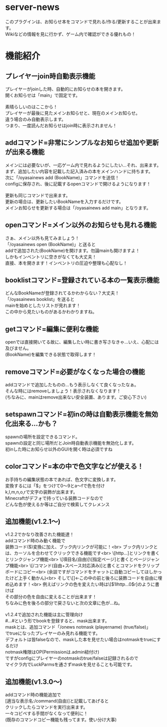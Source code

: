 # server-news
 このプラグインは、お知らせ本をコマンドで見れる/作る/更新することが出来ます。<br>
 Wikiなどの情報を見に行かず、ゲーム内で確認ができる優れもの！
# 機能紹介
## プレイヤーjoin時自動表示機能
 プレイヤーがjoinした時、自動的にお知らせの本を開きます。<br>
 開くお知らせは「main」で固定です。<br>
 <br>
 素晴らしいのはここから！<br>
 プレイヤーが最後に見たメインお知らせと、現在のメインお知らせ。<br>
 違う場合のみ自動表示します。<br>
 つまり、一度読んだお知らせはjoin時に表示されません！<br>
## addコマンド=非常にシンプルなお知らせ追加や更新が出来る機能
 メインには必要ないが、一応ゲーム内で見れるようにしたい...それ、出来ます。<br>
 まず、追加したい内容を記載した記入済みの本をメインハンドに持ちます。<br>
 次に「/oyasainews add (BookName)」コマンドを送信！<br>
 configに保存され、後に記載するopenコマンドで開けるようになります！<br>
 <br>
 更新も同じコマンドで出来ます。<br>
 更新の場合は、更新したいBookNameを入力するだけです。<br>
 メインお知らせを更新する場合は「/oyasainews add main」となります。<br>
## openコマンド=メイン以外のお知らせも見れる機能
 さぁ、メイン以外も見てみましょう！<br>
 「/oyasainews open (BookName)」と送ると<br>
 addで追加された(BookName)を開けます。勿論mainも開けますよ！<br>
 しかもインベントリに空きがなくても大丈夫！<br>
 直接、本を開きます！インベントリの圧迫や整理も心配なし！<br>
## booklistコマンド=登録されている本の一覧表示機能
 どんなBookNameが登録されてるかわからない？大丈夫！<br>
 「/oyasainews booklist」を送ると<br>
 mainを始めとしたリストが見れます！<br>
 この中から見たいものがあるかわかりますね。<br>
## getコマンド=編集に便利な機能
 openでは直接開いてる故に、編集したい時に書き写さなきゃ...いえ、心配には及びません。<br>
 (BookName)を編集できる状態で取得します！<br>
## removeコマンド=必要がなくなった場合の機能
 addコマンドで追加したものの...もう表示しなくて良くなったなぁ。<br>
 そんな時にはremoveしましょう！表示されなくなります！<br>
 (ちなみに、mainはremove出来ない安全装置、あります。ご安心下さい)<br>
## setspawnコマンド=初inの時は自動表示機能を無効化出来る...かも？
 spawnの場所を設定できるコマンド。<br>
 spawnの設定と同じ場所だとJoin時自動表示機能を無効化します。<br>
 初inした時にお知らせ以外のGUIを開く時は必須ですね<br>
## colorコマンド=本の中で色文字などが使える！
 お手持ちの編集状態の本であれば、色文字に変換します。<br>
 変換するには「$」をつけて0～9とa～fで色を付け<br>
 k,l,m,n,o,rで文字の装飾が出来ます。<br>
 Minecraftがデフォで持っている装飾コードなので<br>
 どんな色が使えるか等はご自分で検索してクレメンス<br>
## 追加機能(v1.2.1～)
 v1.2.2でかなり改善された機能達！<br>
 addコマンド時のみ動く機能で<br>
 装飾コード($)変換に加え、ブック内リンクが可能に！<br>
 ブック内リンクとは、カーソルを合わせてクリックできる機能です<br>
 \[http...]とリンクを書くとリンクジャンプ機能<br>
 \[項目名(自由)]\[指定ページ]と書くとページジャンプ機能<br>
 \[/コマンド(自由+スペース対応済み)]と書くとコマンドをクリップボードにコピー<br>
 (余談ですがコマンドをチャットに自動コピーしてほしかったけど上手く動かん)<br>
 そして\[]←この中の前と後ろに装飾コードを自由に埋め込めます！<br>
 例えばリンクの色を変えたい時は\[$1$lhttp...$0$r]のように書けば<br>
 その部分の色を自由に変えることが出来ます！<br>
 ちなみに色を後ろの部分で戻さないと次の文章に色が...ね。<br>
 <br>
 v1.2.4で追加された機能は主に管理向け<br>
 \#...\#という形でbookを登録すると、mask出来ます。<br>
 maskとは、追加コマンド「/onews notmask (playername) (true/false)」<br>
 でtrueになったプレイヤーのみ見れる機能です。<br>
 デフォルトは皆falseなので、maskした本を見せたい場合はnotmaskをtrueにするだけ<br>
 notmask権限はOP(Permissionは.admin紐付け)<br>
 ですがconfigにプレイヤーのnotmaskのtrue/falseは記録されるので<br>
 マイクラ内でLuckParmsを通さずmaskを見せることも可能です。<br>
## 追加機能(v1.3.0～)
addコマンド時の機能追加で<br>
\[適当な表示名:/command(自由)]と記載してあげると<br>
クリックしたらコマンドを実行出来ます。<br>
一々コピペする手間がなくなって便利に！<br>
(既存のコマンドコピー機能も残ってます。使い分け大事)<br>
